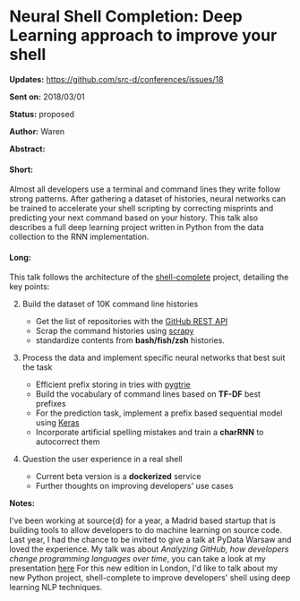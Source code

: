 # Neural Shell Completion: Deep Learning approach to improve your shell

**Updates:** https://github.com/src-d/conferences/issues/18

**Sent on:** 2018/03/01

**Status:** proposed

**Author:** Waren

**Abstract:**

#### Short:
Almost all developers use a terminal and command lines they write follow strong patterns. After gathering a dataset of histories, neural networks can be trained to accelerate your shell scripting by correcting misprints and predicting your next command based on your history. This talk also describes a full deep learning project written in Python from the data collection to the RNN implementation.


#### Long:
This talk follows the architecture of the [shell-complete](https://github.com/src-d/shell-complete) project, detailing the key points:

2. Build the dataset of 10K command line histories
    * Get the list of repositories with the [GitHub REST API](https://developer.github.com/v3/)
    * Scrap the command histories using [scrapy](https://scrapy.org/)
    * standardize contents from **bash/fish/zsh** histories.  
  
2. Process the data and implement specific neural networks that best suit the task
    * Efficient prefix storing in tries with [pygtrie](https://github.com/google/pygtrie)
    * Build the vocabulary of command lines based on **TF-DF** best prefixes
    * For the prediction task, implement a prefix based sequential model using [Keras](https://keras.io/)
    * Incorporate artificial spelling mistakes and train a **charRNN** to autocorrect them

3. Question the user experience in a real shell
    * Current beta version is a **dockerized** service
    * Further thoughts on improving developers' use cases


**Notes:**

I've been working at source{d} for a year, a Madrid based startup that is building tools to allow developers to do machine learning on source code. Last year, I had the chance to be invited to give a talk at PyData Warsaw and loved the experience. My talk was about *Analyzing GitHub, how developers change programming languages over time*, you can take a look at my presentation [here](https://warenlg.github.io/pydata-warsaw-2017/) For this new edition in London, I'd like to talk about my new Python project, shell-complete to improve developers' shell using deep learning NLP techniques.